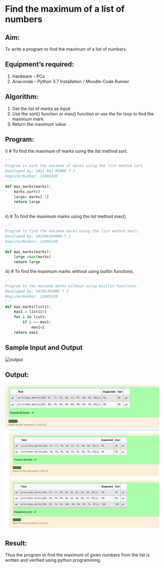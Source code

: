 # Find the maximum of a list of numbers
## Aim:
To write a program to find the maximum of a list of numbers.
## Equipment’s required:
1.	Hardware – PCs
2.	Anaconda – Python 3.7 Installation / Moodle-Code Runner
## Algorithm:
1.	Get the list of marks as input
2.	Use the sort() function or max() function or use the for loop to find the maximum mark.
3.	Return the maximum value
## Program:

i)	# To find the maximum of marks using the list method sort.
```Python
''' 
Program to mark the maximum of marks using the list method sort
Developed by: SASI RAJ KUMAR T J
RegisterNumber: 22005240
'''
def max_marks(marks):
    marks.sort()
    large= marks[-1]
    return large
    
```

ii)	# To find the maximum marks using the list method max().
```Python
''' 
Program to find the maximum marks using the list method max().
Developed by: SASIRAJKUMAR T J
RegisterNumber: 22005240
'''
def max_marks(marks):
    large =max(marks)
    return large
```

iii) # To find the maximum marks without using builtin functions.
```Python
''' 
Program to the maximum marks without using builtin functions.
Developed by: SAIRAJKUMAR T J
RegisterNumber: 22005240
'''
def max_marks(list1):
    max1 = list1[0]
    for i in list1:
        if i >= max1:
            max1=i
    return max1
```
## Sample Input and Output
![output](./img/max_marks1.jpg) 

## Output:
![output](outputmax1.png)
![output](outputmax2.png)
![output](outputmax3.png)
## Result:
Thus the program to find the maximum of given numbers from the list is written and verified using python programming.